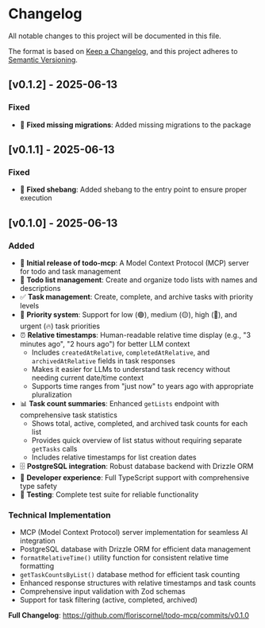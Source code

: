 # Changelog

All notable changes to this project will be documented in this file.

The format is based on [Keep a Changelog](https://keepachangelog.com/en/1.0.0/),
and this project adheres to [Semantic Versioning](https://semver.org/spec/v2.0.0.html).

## [v0.1.2] - 2025-06-13

### Fixed
- 🐛 **Fixed missing migrations**: Added missing migrations to the package


## [v0.1.1] - 2025-06-13

### Fixed
- 🐛 **Fixed shebang**: Added shebang to the entry point to ensure proper execution


## [v0.1.0] - 2025-06-13

### Added
- 🚀 **Initial release of todo-mcp**: A Model Context Protocol (MCP) server for todo and task management
- 📝 **Todo list management**: Create and organize todo lists with names and descriptions
- ✅ **Task management**: Create, complete, and archive tasks with priority levels
- 🎯 **Priority system**: Support for low (🟢), medium (🟡), high (🔴), and urgent (🔥) task priorities
- ⏰ **Relative timestamps**: Human-readable relative time display (e.g., "3 minutes ago", "2 hours ago") for better LLM context
  - Includes `createdAtRelative`, `completedAtRelative`, and `archivedAtRelative` fields in task responses
  - Makes it easier for LLMs to understand task recency without needing current date/time context
  - Supports time ranges from "just now" to years ago with appropriate pluralization
- 📊 **Task count summaries**: Enhanced `getLists` endpoint with comprehensive task statistics
  - Shows total, active, completed, and archived task counts for each list
  - Provides quick overview of list status without requiring separate `getTasks` calls
  - Includes relative timestamps for list creation dates
- 🗄️ **PostgreSQL integration**: Robust database backend with Drizzle ORM
- 🔧 **Developer experience**: Full TypeScript support with comprehensive type safety
- 🧪 **Testing**: Complete test suite for reliable functionality

### Technical Implementation
- MCP (Model Context Protocol) server implementation for seamless AI integration
- PostgreSQL database with Drizzle ORM for efficient data management
- `formatRelativeTime()` utility function for consistent relative time formatting
- `getTaskCountsByList()` database method for efficient task counting
- Enhanced response structures with relative timestamps and task counts
- Comprehensive input validation with Zod schemas
- Support for task filtering (active, completed, archived)

**Full Changelog**: https://github.com/floriscornel/todo-mcp/commits/v0.1.0 
